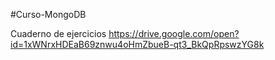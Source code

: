 #Curso-MongoDB



Cuaderno de ejercicios
https://drive.google.com/open?id=1xWNrxHDEaB69znwu4oHmZbueB-qt3_BkQpRpswzYG8k
